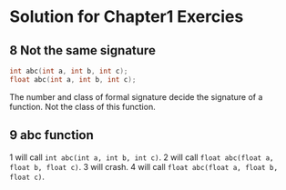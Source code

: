# Solution for Chapter1 Exercies

## 8 Not the same signature

```c
int abc(int a, int b, int c);
float abc(int a, int b, int c);
```

The number and class of formal signature decide the signature of a function. Not the class of this function.

## 9 abc function

1 will call `int abc(int a, int b, int c)`.
2 will call `float abc(float a, float b, float c)`.
3 will crash.
4 will call `float abc(float a, float b, float c)`.
